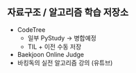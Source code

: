 ## 자료구조 / 알고리즘 학습 저장소

- CodeTree
  - 일부 PyStudy -> 병합예정
  - TIL + 이전 수동 저장
- Baekjoon Online Judge
- 바킹독의 실전 알고리즘 강의 (유튜브)
